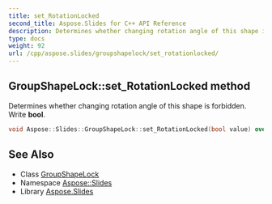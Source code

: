 ```yaml
---
title: set_RotationLocked
second_title: Aspose.Slides for C++ API Reference
description: Determines whether changing rotation angle of this shape is forbidden. Write bool.
type: docs
weight: 92
url: /cpp/aspose.slides/groupshapelock/set_rotationlocked/
---
```

## GroupShapeLock::set_RotationLocked method


Determines whether changing rotation angle of this shape is forbidden. Write **bool**.

```cpp
void Aspose::Slides::GroupShapeLock::set_RotationLocked(bool value) override
```

## See Also

* Class [GroupShapeLock](../)
* Namespace [Aspose::Slides](../../)
* Library [Aspose.Slides](../../../)
